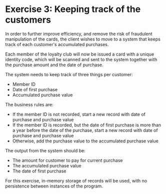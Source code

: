 # Exercise 3: Keeping track of the customers

In order to further improve efficiency, and remove the risk of fraudulent manipulation of the cards,
the client wishes to move to a system that keeps track of each customer's accumulated purchases.

Each member of the loyalty club will now be issued a card with a unique identity code, which will be
scanned and sent to the system together with the purchase amount and the date of purchase.

The system needs to keep track of three things per customer:

* Member ID
* Date of first purchase
* Accumulated purchase value

The business rules are:

* If the member ID is not recorded, start a new record with date of purchase and purchase value 
* If the member ID is recorded, but the date of first purchase is more than a year before
    the date of the purchase, start a new record with date of purchase and purchase value
* Otherwise, add the purchase value to the accumulated purchase value
 
The output from the system should be:

* The amount for customer to pay for current purchase
* The accumulated purchase value
* The date of first purchase

For this exercise, in-memory storage of records will be used, with no persistence between instances of
the program. 

